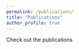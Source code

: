 ```yaml
---
permalink: /publications/
title: "Publications"
author_profile: true
---
```


Check out the publications.
